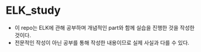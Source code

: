 # ELK_study
* 이 repo는 ELK에 관해 공부하며 개념적인 part와 함께 실습을 진행한 것을 작성한 것이다.  
* 전문적인 작성이 아닌 공부를 통해 작성한 내용이므로 실제 사실과 다를 수 있다.

